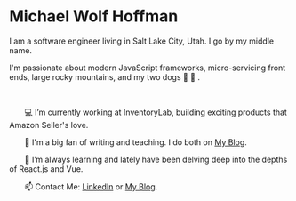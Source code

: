 # Michael Wolf Hoffman 

<p>
I am a software engineer living in Salt Lake City, Utah. I go by my middle name.

I'm passionate about modern JavaScript frameworks, micro-servicing front ends, large rocky mountains, and my two dogs :dog:  :dog: .
</p>

<br/>


&nbsp;&nbsp;&nbsp;&nbsp;&nbsp;&nbsp;  💻 I’m currently working at InventoryLab, building exciting products that Amazon Seller's love.
 
&nbsp;&nbsp;&nbsp;&nbsp;&nbsp;&nbsp;  📝 I'm a big fan of writing and teaching. I do both on [My Blog](https://codewithwolf.com/).
 
&nbsp;&nbsp;&nbsp;&nbsp;&nbsp;&nbsp;  🔎 I’m always learning and lately have been delving deep into the depths of React.js and Vue.
    
&nbsp;&nbsp;&nbsp;&nbsp;&nbsp;&nbsp;   📫 Contact Me: [LinkedIn](https://www.linkedin.com/in/mwhoffman/) or [My Blog](https://codewithwolf.com/).
